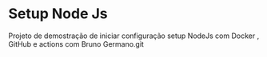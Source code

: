 # Setup Node Js 

Projeto de demostração de iniciar configuração setup NodeJs com
Docker , GitHub e actions com Bruno Germano.git